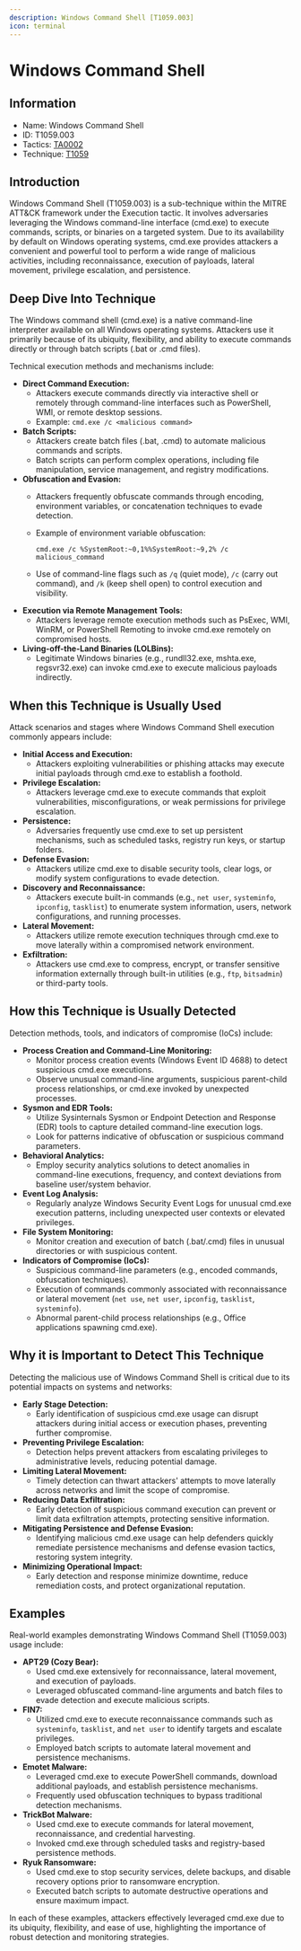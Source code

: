 ```yaml
---
description: Windows Command Shell [T1059.003]
icon: terminal
---
```


# Windows Command Shell

## Information

* Name: Windows Command Shell
* ID: T1059.003
* Tactics: [TA0002](../)
* Technique: [T1059](./)

## Introduction

Windows Command Shell (T1059.003) is a sub-technique within the MITRE ATT\&CK framework under the Execution tactic. It involves adversaries leveraging the Windows command-line interface (cmd.exe) to execute commands, scripts, or binaries on a targeted system. Due to its availability by default on Windows operating systems, cmd.exe provides attackers a convenient and powerful tool to perform a wide range of malicious activities, including reconnaissance, execution of payloads, lateral movement, privilege escalation, and persistence.

## Deep Dive Into Technique

The Windows command shell (cmd.exe) is a native command-line interpreter available on all Windows operating systems. Attackers use it primarily because of its ubiquity, flexibility, and ability to execute commands directly or through batch scripts (.bat or .cmd files).

Technical execution methods and mechanisms include:

* **Direct Command Execution:**
  * Attackers execute commands directly via interactive shell or remotely through command-line interfaces such as PowerShell, WMI, or remote desktop sessions.
  * Example: `cmd.exe /c <malicious command>`
* **Batch Scripts:**
  * Attackers create batch files (.bat, .cmd) to automate malicious commands and scripts.
  * Batch scripts can perform complex operations, including file manipulation, service management, and registry modifications.
* **Obfuscation and Evasion:**
  * Attackers frequently obfuscate commands through encoding, environment variables, or concatenation techniques to evade detection.
  *   Example of environment variable obfuscation:

      ```batch
      cmd.exe /c %SystemRoot:~0,1%%SystemRoot:~9,2% /c malicious_command
      ```
  * Use of command-line flags such as `/q` (quiet mode), `/c` (carry out command), and `/k` (keep shell open) to control execution and visibility.
* **Execution via Remote Management Tools:**
  * Attackers leverage remote execution methods such as PsExec, WMI, WinRM, or PowerShell Remoting to invoke cmd.exe remotely on compromised hosts.
* **Living-off-the-Land Binaries (LOLBins):**
  * Legitimate Windows binaries (e.g., rundll32.exe, mshta.exe, regsvr32.exe) can invoke cmd.exe to execute malicious payloads indirectly.

## When this Technique is Usually Used

Attack scenarios and stages where Windows Command Shell execution commonly appears include:

* **Initial Access and Execution:**
  * Attackers exploiting vulnerabilities or phishing attacks may execute initial payloads through cmd.exe to establish a foothold.
* **Privilege Escalation:**
  * Attackers leverage cmd.exe to execute commands that exploit vulnerabilities, misconfigurations, or weak permissions for privilege escalation.
* **Persistence:**
  * Adversaries frequently use cmd.exe to set up persistent mechanisms, such as scheduled tasks, registry run keys, or startup folders.
* **Defense Evasion:**
  * Attackers utilize cmd.exe to disable security tools, clear logs, or modify system configurations to evade detection.
* **Discovery and Reconnaissance:**
  * Attackers execute built-in commands (e.g., `net user`, `systeminfo`, `ipconfig`, `tasklist`) to enumerate system information, users, network configurations, and running processes.
* **Lateral Movement:**
  * Attackers utilize remote execution techniques through cmd.exe to move laterally within a compromised network environment.
* **Exfiltration:**
  * Attackers use cmd.exe to compress, encrypt, or transfer sensitive information externally through built-in utilities (e.g., `ftp`, `bitsadmin`) or third-party tools.

## How this Technique is Usually Detected

Detection methods, tools, and indicators of compromise (IoCs) include:

* **Process Creation and Command-Line Monitoring:**
  * Monitor process creation events (Windows Event ID 4688) to detect suspicious cmd.exe executions.
  * Observe unusual command-line arguments, suspicious parent-child process relationships, or cmd.exe invoked by unexpected processes.
* **Sysmon and EDR Tools:**
  * Utilize Sysinternals Sysmon or Endpoint Detection and Response (EDR) tools to capture detailed command-line execution logs.
  * Look for patterns indicative of obfuscation or suspicious command parameters.
* **Behavioral Analytics:**
  * Employ security analytics solutions to detect anomalies in command-line executions, frequency, and context deviations from baseline user/system behavior.
* **Event Log Analysis:**
  * Regularly analyze Windows Security Event Logs for unusual cmd.exe execution patterns, including unexpected user contexts or elevated privileges.
* **File System Monitoring:**
  * Monitor creation and execution of batch (.bat/.cmd) files in unusual directories or with suspicious content.
* **Indicators of Compromise (IoCs):**
  * Suspicious command-line parameters (e.g., encoded commands, obfuscation techniques).
  * Execution of commands commonly associated with reconnaissance or lateral movement (`net use`, `net user`, `ipconfig`, `tasklist`, `systeminfo`).
  * Abnormal parent-child process relationships (e.g., Office applications spawning cmd.exe).

## Why it is Important to Detect This Technique

Detecting the malicious use of Windows Command Shell is critical due to its potential impacts on systems and networks:

* **Early Stage Detection:**
  * Early identification of suspicious cmd.exe usage can disrupt attackers during initial access or execution phases, preventing further compromise.
* **Preventing Privilege Escalation:**
  * Detection helps prevent attackers from escalating privileges to administrative levels, reducing potential damage.
* **Limiting Lateral Movement:**
  * Timely detection can thwart attackers' attempts to move laterally across networks and limit the scope of compromise.
* **Reducing Data Exfiltration:**
  * Early detection of suspicious command execution can prevent or limit data exfiltration attempts, protecting sensitive information.
* **Mitigating Persistence and Defense Evasion:**
  * Identifying malicious cmd.exe usage can help defenders quickly remediate persistence mechanisms and defense evasion tactics, restoring system integrity.
* **Minimizing Operational Impact:**
  * Early detection and response minimize downtime, reduce remediation costs, and protect organizational reputation.

## Examples

Real-world examples demonstrating Windows Command Shell (T1059.003) usage include:

* **APT29 (Cozy Bear):**
  * Used cmd.exe extensively for reconnaissance, lateral movement, and execution of payloads.
  * Leveraged obfuscated command-line arguments and batch files to evade detection and execute malicious scripts.
* **FIN7:**
  * Utilized cmd.exe to execute reconnaissance commands such as `systeminfo`, `tasklist`, and `net user` to identify targets and escalate privileges.
  * Employed batch scripts to automate lateral movement and persistence mechanisms.
* **Emotet Malware:**
  * Leveraged cmd.exe to execute PowerShell commands, download additional payloads, and establish persistence mechanisms.
  * Frequently used obfuscation techniques to bypass traditional detection mechanisms.
* **TrickBot Malware:**
  * Used cmd.exe to execute commands for lateral movement, reconnaissance, and credential harvesting.
  * Invoked cmd.exe through scheduled tasks and registry-based persistence methods.
* **Ryuk Ransomware:**
  * Used cmd.exe to stop security services, delete backups, and disable recovery options prior to ransomware encryption.
  * Executed batch scripts to automate destructive operations and ensure maximum impact.

In each of these examples, attackers effectively leveraged cmd.exe due to its ubiquity, flexibility, and ease of use, highlighting the importance of robust detection and monitoring strategies.
